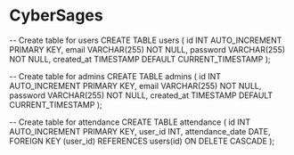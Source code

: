 # CyberSages

-- Create table for users
CREATE TABLE users (
    id INT AUTO_INCREMENT PRIMARY KEY,
    email VARCHAR(255) NOT NULL,
    password VARCHAR(255) NOT NULL,
    created_at TIMESTAMP DEFAULT CURRENT_TIMESTAMP
);


-- Create table for admins
CREATE TABLE admins (
    id INT AUTO_INCREMENT PRIMARY KEY,
    email VARCHAR(255) NOT NULL,
    password VARCHAR(255) NOT NULL,
    created_at TIMESTAMP DEFAULT CURRENT_TIMESTAMP
);


-- Create table for attendance
CREATE TABLE attendance (
    id INT AUTO_INCREMENT PRIMARY KEY,
    user_id INT,
    attendance_date DATE,
    FOREIGN KEY (user_id) REFERENCES users(id) ON DELETE CASCADE
);
